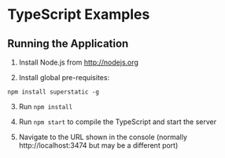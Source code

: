 # TypeScript Examples

## Running the Application

1. Install Node.js from http://nodejs.org

2. Install global pre-requisites:

`npm install superstatic -g`

3. Run `npm install` 

4. Run `npm start` to compile the TypeScript and start the server 

5. Navigate to the URL shown in the console (normally http://localhost:3474 
but may be a different port)




